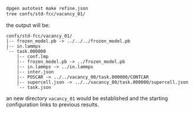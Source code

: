 ```bash
dpgen autotest make refine.json
tree confs/std-fcc/vacancy_01/
```
the output will be:

```
confs/std-fcc/vacancy_01/
|-- frozen_model.pb -> ../../../frozen_model.pb
|-- in.lammps
`-- task.000000
    |-- conf.lmp
    |-- frozen_model.pb -> ../frozen_model.pb
    |-- in.lammps -> ../in.lammps
    |-- inter.json
    |-- POSCAR -> ../../vacancy_00/task.000000/CONTCAR
    |-- supercell.json -> ../../vacancy_00/task.000000/supercell.json
    `-- task.json
```

an new directory `vacancy_01` would be established and the starting configuration links to previous results.
